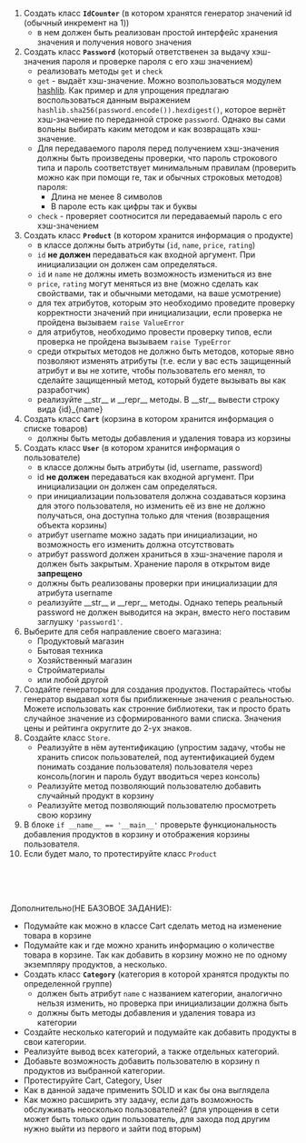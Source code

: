 1. Создать класс **`IdCounter`** (в котором хранятся генератор значений id (обычный инкремент на 1))
    * в нем должен быть реализован простой интерфейс хранения значения и получения нового значения
2. Создать класс **`Password`** (который ответственен за выдачу хэш-значения пароля и проверке пароля с его хэш значением)
    * реализовать методы `get` и `check`
    * `get` - выдаёт хэш-значение. Можно возпользоваться модулем [hashlib](https://docs.python.org/3/library/hashlib.html#hash-algorithms). 
Как пример и для упрощения предлагаю воспользоваться данным выражением `hashlib.sha256(password.encode()).hexdigest()`, которое вернёт хэш-значение по переданной строке `password`.
Однако вы сами вольны выбирать каким методом и как возвращать хэш-значение.
    * Для передаваемого пароля перед получением хэш-значения должны быть произведены проверки, что пароль строкового типа и пароль соответствует минимальным правилам (проверить можно как при помощи re, так и обычных строковых методов) пароля:
      * Длина не менее 8 символов
      * В пароле есть как цифры так и буквы
    * `check` - проверяет соотносится ли передаваемый пароль с его хэш-значением
3. Создать класс **`Product`** (в котором хранится информация о продукте)
    * в классе должны быть атрибуты (`id`, `name`, `price`, `rating`)
    * `id` **не должен** передаваться как входной аргумент. При инициализации он должен сам определяться.
    * `id` и `name` не должны иметь возможность измениться из вне
    * `price`, `rating` могут меняться из вне (можно сделать как свойствами, так и обычными методами, на ваше усмотрение)
    * для тех атрибутов, которым это необходимо проведите проверку корректности значений при инициализации, если проверка не пройдена вызываем `raise ValueError`
    * для атрибутов, необходимо провести проверку типов, если проверка не пройдена вызываем `raise TypeError`
    * среди открытых методов не должно быть методов, которые явно позволяют изменять атрибуты
(т.е. если у вас есть защищенный атрибут и вы не хотите, чтобы пользователь его менял, то сделайте защищенный метод, который будете вызывать вы как разработчик)
    * реализуйте \_\_str__ и \_\_repr__ методы. В \_\_str__ вывести строку вида {id}_{name}
4. Создать класс **`Cart`** (корзина в котором хранится информация о списке товаров)
    * должны быть методы добавления и удаления товара из корзины
5. Создать класс **`User`** (в котором хранится информация о пользователе)
   * в классе должны быть атрибуты (id, username, password)
   * id **не должен** передаваться как входной аргумент. При инициализации он должен сам определяться.
   * при инициализации пользователя должна создаваться корзина для этого пользователя, но изменить её из вне не должно получаться, она доступна только для чтения (возвращения объекта корзины)
   * атрибут username можно задать при инициализации, но возможность его изменить должна отсутствовать
   * атрибут password должен храниться в хэш-значение пароля и должен быть закрытым. Хранение пароля в открытом виде **запрещено**
   * должны быть реализованы проверки при инициализации для атрибута username
   * реализуйте \_\_str__ и \_\_repr__ методы. Однако теперь реальный password не должен выводится на экран, вместо него поставим заглушку `'password1'`.
6. Выберите для себя направление своего магазина:
   * Продуктовый магазин
   * Бытовая техника
   * Хозяйственный магазин
   * Стройматериалы
   * или любой другой
8. Создайте генераторы для создания продуктов. Постарайтесь чтобы генератор выдавал хотя бы приближенные значения с реальностью.
Можете использовать как стронние библиотеки, так и просто брать случайное значение из сформированного вами списка.
Значения цены и рейтинга округлите до 2-ух знаков.
9. Создайте класс `Store`. 
   * Реализуйте в нём аутентификацию (упростим задачу, чтобы не хранить список пользователей, под аутентификацией будем понимать создание пользователя) пользователя через консоль(логин и пароль будут вводиться через консоль)
   * Реализуйте метод позволяющий пользователю добавить случайный продукт в корзину
   * Реализуйте метод позволяющий пользователю просмотреть свою корзину
10. В блоке `if __name__ == '__main__'` проверьте функциональность добавления продуктов в корзину и отображения корзины пользователя.
11. Если будет мало, то протестируйте класс `Product`

<br>
<br>
<br>

Дополнительно(НЕ БАЗОВОЕ ЗАДАНИЕ):

* Подумайте как можно в классе Cart сделать метод на изменение товара в корзине
* Подумайте как и где можно хранить информацию о количестве товара в корзине. 
Так как добавить в корзину можно не по одному экземпляру продуктов, а несколько.
*  Создать класс **`Category`** (категория в которой хранятся продукты по определенной группе)
   * должен быть атрибут `name` с названием категории, аналогично нельзя изменить, но проверка при инициализации должна быть
   * должны быть методы добавления и удаления товара из категории
* Создайте несколько категорий и подумайте как добавить продукты в свои категории.
* Реализуйте вывод всех категорий, а также отдельных категорий.
* Добавьте возможность добавить пользователю в корзину n продуктов из выбранной категории.
* Протестируйте Cart, Category, User
* Как в данной задаче применить SOLID и как бы она выглядела
* Как можно расширить эту задачу, если дать возможность обслуживать неосколько пользователей? 
(для упрощения в сети может быть только один пользователь, для захода под другим нужно выйти из первого и зайти под вторым)
